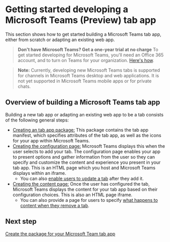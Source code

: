 ﻿# Getting started developing a Microsoft Teams (Preview) tab app

This section shows how to get started building a Microsoft Teams tab app, either from scratch or adapting an existing web app.

> **Don't have Microsoft Teams? Get a one-year trial at no charge** To get started developing for Microsoft Teams, you'll need an Office 365 account, and to turn on Teams for your organization. [Here's how](setup.md).

>**Note:** Currently, developing new Microsoft Teams tabs is supported for channels in Microsoft Teams desktop and web applications. It is not yet supported in Microsoft Teams mobile apps or for private chats.

## Overview of building a Microsoft Teams tab app

Building a new tab app or adapting an existing web app to be a tab consists of the following general steps:

*  [Creating an tab app package:](createtabpackage.md) This package contains the tab app manifest, which specifies attributes of the tab app, as well as the icons for your app within Microsoft Teams.
*  [Creating the configuration page:](createtabconfigui.md) Microsoft Teams displays this when the user selects to add your tab. The configuration page enables your app to present options and gather information from the user so they can specify and customize the content and experience you present in your tab app. This is an HTML page which you host and Microsoft Teams displays within an iframe.
	*  You can also [enable users to update a tab](updateremovetab.md#updating-an-existing-tab-instance) after they add it. 
*  [Creating the content page:](createtabcontent.md) Once the user has configured the tab, Microsoft Teams displays the content for your tab app based on their configuration choices. This is also an HTML page iframe.
	* You can also provide a page for users to specify [what happens to content when they remove a tab](updateremovetab.md#removing-a-tab).


## Next step

[Create the package for your Microsoft Team tab app](createtabpackage.md)

